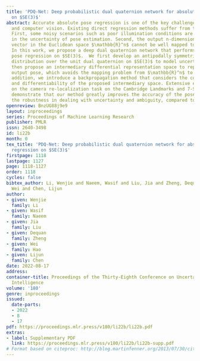 ```yaml
---
title: 'PDQ-Net: Deep probabilistic dual quaternion network for absolute pose regression
  on $SE(3)$'
abstract: Accurate absolute pose regression is one of the key challenges in robotics
  and computer vision. Existing direct regression methods suffer from two limitations.
  First, some noisy scenarios such as poor illumination conditions are likely to result
  in the uncertainty of pose estimation. Second, the output n-dimensional feature
  vector in the Euclidean space $\mathbb{R}^n$ cannot be well mapped to $SE(3)$ manifold.
  In this work, we propose a deep dual quaternion network that performs the absolute
  pose regression on $SE(3)$.  We first develop an antipodally symmetric probability
  distribution over the unit dual quaternion on $SE(3)$ to model uncertainties and
  then propose an intermediary differential representation space to replace the final
  output pose, which avoids the mapping problem from $\mathbb{R}^n$ to $SE(3)$. In
  addition, we introduce a backpropagation method that considers the continuousness
  and differentiability of the proposed intermediary space. Extensive experiments
  on the camera re-localization task on the Cambridge Landmarks and 7-Scenes datasets
  demonstrate that our method greatly improves the accuracy of the pose as well as
  the robustness in dealing with uncertainty and ambiguity, compared to the state-of-the-art.
openreview: BnzUG88j9e9
layout: inproceedings
series: Proceedings of Machine Learning Research
publisher: PMLR
issn: 2640-3498
id: li22b
month: 0
tex_title: 'PDQ-Net: Deep probabilistic dual quaternion network for absolute pose
  regression on $SE(3)$'
firstpage: 1118
lastpage: 1127
page: 1118-1127
order: 1118
cycles: false
bibtex_author: Li, Wenjie and Naeem, Wasif and Liu, Jia and Zheng, Dequan and Hao,
  Wei and Chen, Lijun
author:
- given: Wenjie
  family: Li
- given: Wasif
  family: Naeem
- given: Jia
  family: Liu
- given: Dequan
  family: Zheng
- given: Wei
  family: Hao
- given: Lijun
  family: Chen
date: 2022-08-17
address:
container-title: Proceedings of the Thirty-Eighth Conference on Uncertainty in Artificial
  Intelligence
volume: '180'
genre: inproceedings
issued:
  date-parts:
  - 2022
  - 8
  - 17
pdf: https://proceedings.mlr.press/v180/li22b/li22b.pdf
extras:
- label: Supplementary PDF
  link: https://proceedings.mlr.press/v180/li22b/li22b-supp.pdf
# Format based on citeproc: http://blog.martinfenner.org/2013/07/30/citeproc-yaml-for-bibliographies/
---
```

